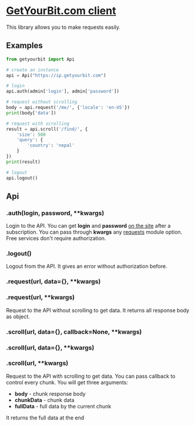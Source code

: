 # [GetYourBit.com client](https://getyourbit.com) 

This library allows you to make requests easily.

## Examples

```python
from getyourbit import Api

# create an instance
api = Api("https://ip.getyourbit.com")

# login
api.auth(admin['login'], admin['password'])

# request without scrolling
body = api.request('/me/', {'locale': 'en-US'})
print(body['data'])

# request with scrolling
result = api.scroll('/find/', {
    'size': 500
    'query': {
        'country': 'nepal'
    }
})
print(result)

# logout
api.logout()
```

## Api
### .auth(login, password, **kwargs)
Login to the API. You can get __login__ and __password__ [on the site](https://getyourbit.com) after a subscription.
You can pass through __kwargs__ any [requests](https://github.com/requests/requests) module option. 
Free services don't require authorization.
### .logout()
Logout from the API. It gives an error without authorization before.
### .request(url, data={}, **kwargs)
### .request(url, **kwargs)
Request to the API without scrolling to get data. 
It returns all response body as object.
### .scroll(url, data={}, callback=None, **kwargs)
### .scroll(url, data={}, **kwargs)
### .scroll(url, **kwargs)
Request to the API with scrolling to get data. You can pass callback to control every chunk. You will get three arguments:

* __body__ - chunk response body
* __chunkData__ - chunk data
* __fullData__ - full data by the current chunk  

It returns the full data at the end


 
